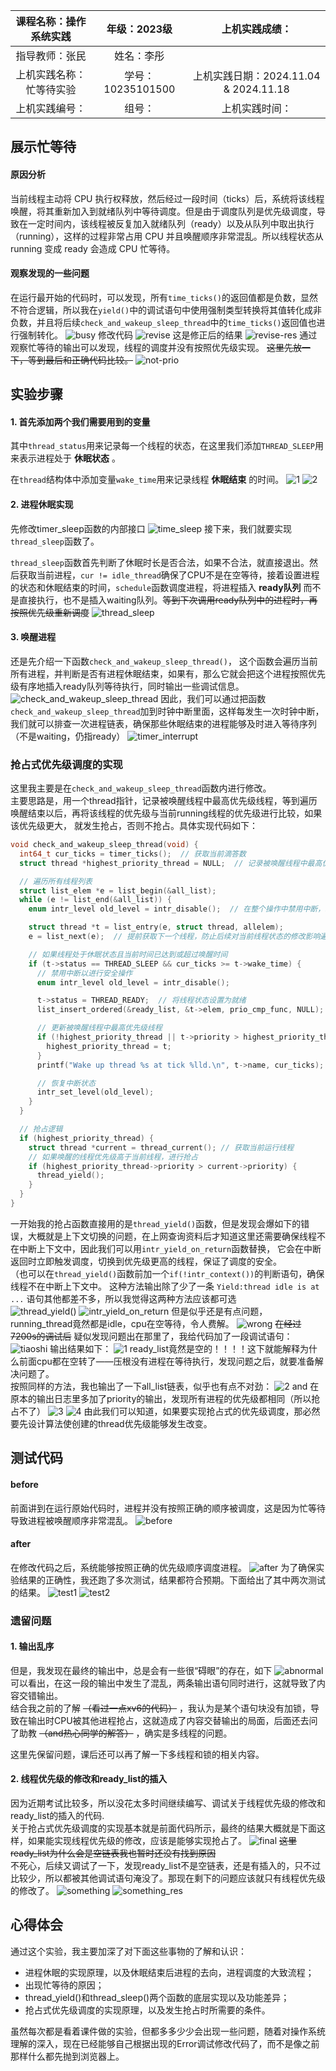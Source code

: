 |   课程名称：操作系统实践 |    年级：2023级    |   上机实践成绩：  |
| :--------------------: | :-----------------: | :----------------: |
|   指导教师：张民  |   姓名：李彤  |       |
|   上机实践名称：忙等待实验    |   学号：10235101500   |   上机实践日期：2024.11.04 & 2024.11.18 |
|   上机实践编号：  |   组号：  |   上机实践时间：  |

## 展示忙等待
#### 原因分析
当前线程主动将 CPU 执行权释放，然后经过一段时间（ticks）后，系统将该线程唤醒，将其重新加入到就绪队列中等待调度。但是由于调度队列是优先级调度，导致在一定时间内，该线程被反复加入就绪队列（ready）以及从队列中取出执行（running），这样的过程非常占用 CPU 并且唤醒顺序非常混乱。所以线程状态从running 变成 ready 会造成 CPU 忙等待。

#### 观察发现的一些问题
在运行最开始的代码时，可以发现，所有`time_ticks()`的返回值都是负数，显然不符合逻辑，所以我在`yield()`中的调试语句中使用强制类型转换将其值转化成非负数，并且将后续`check_and_wakeup_sleep_thread`中的`time_ticks()`返回值也进行强制转化。
![busy](./wrong.png)
修改代码
![revise](./revise1.png)
这是修正后的结果
![revise-res](./revise-res1.png)
通过观察忙等待的输出可以发现，线程的调度并没有按照优先级实现。 ~~这里先放一下，等到最后和正确代码比较。~~ 
![not-prio](./wrong2.png)

## 实验步骤
#### 1. 首先添加两个我们需要用到的变量
其中`thread_status`用来记录每一个线程的状态，在这里我们添加`THREAD_SLEEP`用来表示进程处于 **休眠状态** 。 

在`thread`结构体中添加变量`wake_time`用来记录线程 **休眠结束** 的时间。
![1](./thread_status.png)
![2](./wake_time.png)
#### 2. 进程休眠实现
先修改timer_sleep函数的内部接口
![time_sleep](./timer_sleep.png)
接下来，我们就要实现`thread_sleep`函数了。          

`thread_sleep`函数首先判断了休眠时长是否合法，如果不合法，就直接退出。然后获取当前进程，`cur != idle_thread`确保了CPU不是在空等待，接着设置进程的状态和休眠结束的时间，`schedule`函数调度进程，将进程插入 **ready队列** 而不是直接执行，也不是插入waiting队列。~~等到下次调用ready队列中的进程时，再按照优先级重新调度~~
![thread_sleep](./thread_sleep.png)

#### 3. 唤醒进程
还是先介绍一下函数`check_and_wakeup_sleep_thread()`，
这个函数会遍历当前所有进程，并判断是否有进程休眠结束，如果有，那么它就会把这个进程按照优先级有序地插入ready队列等待执行，同时输出一些调试信息。
![check_and_wakeup_sleep_thread](./check.png)
因此，我们可以通过把函数`check_and_wakeup_sleep_thread`加到时钟中断里面，这样每发生一次时钟中断，我们就可以排查一次进程链表，确保那些休眠结束的进程能够及时进入等待序列（不是waiting，仍指ready）
![timer_interrupt](./timer_interrupt.png)

### 抢占式优先级调度的实现
这里我主要是在`check_and_wakeup_sleep_thread`函数内进行修改。       
主要思路是，用一个thread指针，记录被唤醒线程中最高优先级线程，等到遍历唤醒结束以后，再将该线程的优先级与当前running线程的优先级进行比较，如果该优先级更大，
就发生抢占，否则不抢占。具体实现代码如下：
```c
void check_and_wakeup_sleep_thread(void) {
  int64_t cur_ticks = timer_ticks();  // 获取当前滴答数
  struct thread *highest_priority_thread = NULL;  // 记录被唤醒线程中最高优先级线程

  // 遍历所有线程列表
  struct list_elem *e = list_begin(&all_list);
  while (e != list_end(&all_list)) {
    enum intr_level old_level = intr_disable();  // 在整个操作中禁用中断，减少频繁的中断开关

    struct thread *t = list_entry(e, struct thread, allelem);
    e = list_next(e);  // 提前获取下一个线程，防止后续对当前线程状态的修改影响遍历

    // 如果线程处于休眠状态且当前时间已达到或超过唤醒时间
    if (t->status == THREAD_SLEEP && cur_ticks >= t->wake_time) {
      // 禁用中断以进行安全操作
      enum intr_level old_level = intr_disable();

      t->status = THREAD_READY;  // 将线程状态设置为就绪
      list_insert_ordered(&ready_list, &t->elem, prio_cmp_func, NULL); // 插入到就绪队列

      // 更新被唤醒线程中最高优先级线程
      if (!highest_priority_thread || t->priority > highest_priority_thread->priority) {
        highest_priority_thread = t;
      }
      printf("Wake up thread %s at tick %lld.\n", t->name, cur_ticks);  // 输出日志

      // 恢复中断状态
      intr_set_level(old_level);
    }
  }

  // 抢占逻辑
  if (highest_priority_thread) {
    struct thread *current = thread_current(); // 获取当前运行线程
    // 如果唤醒的线程优先级高于当前线程，进行抢占
    if (highest_priority_thread->priority > current->priority) {
      thread_yield();
    }
  }
}
```
一开始我的抢占函数直接用的是`thread_yield()`函数，但是发现会爆如下的错误，大概就是上下文切换的问题，在上网查询资料后才知道这里还需要确保线程不在中断上下文中，因此我们可以用`intr_yield_on_return`函数替换，
它会在中断返回时立即触发调度，切换到优先级更高的线程，保证了调度的安全。            
（也可以在`thread_yield()`函数前加一个`if(!intr_context())`的判断语句，确保线程不在中断上下文中。
这种方法输出除了少了一条 `Yield:thread idle is at ...` 语句其他都差不多，所以我觉得这两种方法应该都可选   
![thread_yield()](./error2.png)
![intr_yield_on_return](./intr_yield.png)
但是似乎还是有点问题，running_thread竟然都是idle，cpu在空等待，令人费解。
![wrong](./idle.png)
 ~~在经过7200s的调试后~~ 疑似发现问题出在那里了，我给代码加了一段调试语句：
![tiaoshi](./ready_list_print.png)
输出结果如下：
![1](./ready_list_is_empty.png)
ready_list竟然是空的！！！！这下就能解释为什么前面cpu都在空转了——压根没有进程在等待执行，发现问题之后，就要准备解决问题了。     
按照同样的方法，我也输出了一下all_list链表，似乎也有点不对劲：
![2](./all_list.png)
and 在原本的输出日志里多加了priority的输出，发现所有进程的优先级都相同（所以抢占不了）
![3](./print.png)
![4](./print_out.png)
由此我们可以知道，如果要实现抢占式的优先级调度，那必然要先设计算法使创建的thread优先级能够发生改变。

## 测试代码
#### before
前面讲到在运行原始代码时，进程并没有按照正确的顺序被调度，这是因为忙等待导致进程被唤醒顺序非常混乱。
![before](./wrong2.png)
#### after
在修改代码之后，系统能够按照正确的优先级顺序调度进程。
![after](./after.png)
为了确保实验结果的正确性，我还跑了多次测试，结果都符合预期。下面给出了其中两次测试的结果。
![test1](./res1.png)
![test2](./res2.png)

### 遗留问题
#### 1. 输出乱序
但是，我发现在最终的输出中，总是会有一些很“碍眼”的存在，如下
![abnormal](./mix？.png)
可以看出，在这一段的输出中发生了混乱，两条输出语句同时进行，这就导致了内容交错输出。        
结合我之前的了解 ~~（看过一点xv6的代码）~~ ，我认为是某个语句块没有加锁，导致在输出时CPU被其他进程抢占，这就造成了内容交替输出的局面，后面还去问了助教 ~~（and热心同学的解答）~~ ，确实是多线程的问题。     

这里先保留问题，课后还可以再了解一下多线程和锁的相关内容。        

#### 2. 线程优先级的修改和ready_list的插入
因为近期考试比较多，所以没花太多时间继续编写、调试关于线程优先级的修改和ready_list的插入的代码.     
关于抢占式优先级调度的实现基本就是前面代码所示，最终的结果大概就是下面这样，如果能实现线程优先级的修改，应该是能够实现抢占了。
![final](./final(1).png)
~~这里ready_list为什么会是空链表我也暂时还没有找到原因~~    
不死心，后续又调试了一下，发现ready_list不是空链表，还是有插入的，只不过比较少，所以都被其他调试语句淹没了。那现在剩下的问题应该就只有线程优先级的修改了。
![something](./something.png)
![something_res](./something_res.png)

## 心得体会
通过这个实验，我主要加深了对下面这些事物的了解和认识：      
* 进程休眠的实现原理，以及休眠结束后进程的去向，进程调度的大致流程；
* 出现忙等待的原因；
* thread_yield()和thread_sleep()两个函数的底层实现以及功能差异；      
* 抢占式优先级调度的实现原理，以及发生抢占时所需要的条件。

虽然每次都是看着课件做的实验，但都多多少少会出现一些问题，随着对操作系统理解的深入，现在已经能够自己根据出现的Error调试修改代码了，而不是像之前那样什么都先抛到浏览器上。